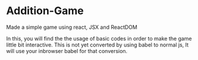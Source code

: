 # Addition-Game
Made a simple game using react, JSX and ReactDOM

In this, you will find the the usage of basic codes in order to make the game little bit interactive. This is not yet converted by using babel to normal js, It will use your inbrowser babel for that conversion.

